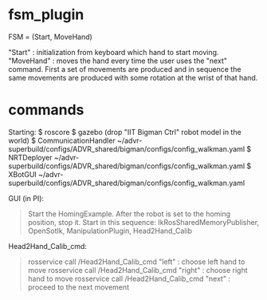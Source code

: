 fsm_plugin
===============
FSM = (Start, MoveHand)

"Start" : initialization from keyboard which hand to start moving.
"MoveHand" : moves the hand every time the user uses the "next" command. First a set of movements are produced and in sequence the same movements are produced with some rotation at the wrist of that hand.

commands
===============
Starting:
$ roscore
$ gazebo (drop "IIT Bigman Ctrl" robot model in the world)
$ CommunicationHandler ~/advr-superbuild/configs/ADVR_shared/bigman/configs/config_walkman.yaml
$ NRTDeployer ~/advr-superbuild/configs/ADVR_shared/bigman/configs/config_walkman.yaml
$ XBotGUI ~/advr-superbuild/configs/ADVR_shared/bigman/configs/config_walkman.yaml

GUI (in PI):
> Start the HomingExample. After the robot is set to the homing position, stop it.
> Start in this sequence: IkRosSharedMemoryPublisher, OpenSotIk, ManipulationPlugin, Head2Hand_Calib

Head2Hand_Calib_cmd:
> rosservice call /Head2Hand_Calib_cmd "left" : choose left hand to move
> rosservice call /Head2Hand_Calib_cmd "right" : choose right hand to move
> rosservice call /Head2Hand_Calib_cmd "next" : proceed to the next movement
